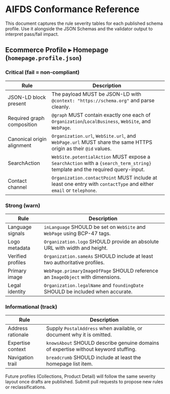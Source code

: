 # AIFDS Conformance Reference

This document captures the rule severity tables for each published schema profile. Use it alongside the JSON Schemas and the validator output to interpret pass/fail impact.

## Ecommerce Profile ▸ Homepage (`homepage.profile.json`)

### Critical (fail = non-compliant)

| Rule | Description |
| --- | --- |
| JSON-LD block present | The payload MUST be JSON-LD with `@context: "https://schema.org"` and parse cleanly. |
| Required graph composition | `@graph` MUST contain exactly one each of `Organization`/`LocalBusiness`, `WebSite`, and `WebPage`. |
| Canonical origin alignment | `Organization.url`, `WebSite.url`, and `WebPage.url` MUST share the same HTTPS origin as their `@id` values. |
| SearchAction | `WebSite.potentialAction` MUST expose a `SearchAction` with a `{search_term_string}` template and the required query-input. |
| Contact channel | `Organization.contactPoint` MUST include at least one entry with `contactType` and either `email` or `telephone`. |

### Strong (warn)

| Rule | Description |
| --- | --- |
| Language signals | `inLanguage` SHOULD be set on `WebSite` and `WebPage` using BCP-47 tags. |
| Logo metadata | `Organization.logo` SHOULD provide an absolute URL with width and height. |
| Verified profiles | `Organization.sameAs` SHOULD include at least two authoritative profiles. |
| Primary image | `WebPage.primaryImageOfPage` SHOULD reference an `ImageObject` with dimensions. |
| Legal identity | `Organization.legalName` and `foundingDate` SHOULD be included when accurate. |

### Informational (track)

| Rule | Description |
| --- | --- |
| Address rationale | Supply `PostalAddress` when available, or document why it is omitted. |
| Expertise context | `knowsAbout` SHOULD describe genuine domains of expertise without keyword stuffing. |
| Navigation trail | `breadcrumb` SHOULD include at least the homepage list item. |

Future profiles (Collections, Product Detail) will follow the same severity layout once drafts are published. Submit pull requests to propose new rules or reclassifications.
